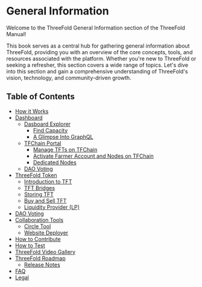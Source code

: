 # General Information

Welcome to the ThreeFold General Information section of the ThreeFold Manual! 

This book serves as a central hub for gathering general information about ThreeFold, providing you with an overview of the core concepts, tools, and resources associated with the platform. Whether you're new to ThreeFold or seeking a refresher, this section covers a wide range of topics.  Let's dive into this section and gain a comprehensive understanding of ThreeFold's vision, technology, and community-driven growth.

<h2> Table of Contents </h2>

- [How it Works](../intro/grid3_howitworks.md)
- [Dashboard](../dashboard/dashboard.md)
    - [Dasboard Explorer](../dashboard/explorer/explorer_home.md)
      - [Find Capacity](../dashboard/explorer/explorer_find_capacity.md)
      - [A Glimpse Into GraphQL](../dashboard/explorer/explorer_graphql_intro.md)
    - [TFChain Portal](../dashboard/portal/dashboard_portal_home.md)
      - [Manage TFTs on TFChain](../dashboard/portal/dashboard_portal_ui_tokens.md)
      - [Activate Farmer Account and Nodes on TFChain](../dashboard/portal/dashboard_portal_ui_farming.md)
      - [Dedicated Nodes](../dashboard/portal/dashboard_portal_dedicated_nodes.md)
    - [DAO Voting](../dashboard/dao_voting/dao_voting.md)
- [ThreeFold Token](../threefold_token/threefold_token.md)
  - [Introduction to TFT](../threefold_token/tft_intro.md)
  - [TFT Bridges](../threefold_token/tft_bridges/tft_bridges.md)
  - [Storing TFT](../threefold_token/storing_tft/storing_tft.md)
  - [Buy and Sell TFT](../threefold_token/buy_sell_tft/buy_sell_tft.md)
  - [Liquidity Provider (LP)](../threefold_token/liquidity/liquidity_readme.md)
- [DAO Voting](../dashboard/dao_voting/dao_voting.md)
- [Collaboration Tools](../collaboration_tools/collaboration_tools.md)
  - [Circle Tool](../collaboration_tools/circle_tool.md)
  - [Website Deployer](../collaboration_tools/website_tool.md)
- [How to Contribute](../contribute/contribute.md)
- [How to Test](../testing/testing_readme.md)
- [ThreeFold Video Gallery](../tf_video_gallery/tf_video_gallery.md)
- [ThreeFold Roadmap](../roadmap/roadmap_readme.md)
  - [Release Notes](../roadmap/releasenotes/releasenotes_readme.md)
- [FAQ](../faq/faq.md)
- [Legal](../legal/legal.md)
